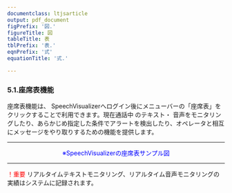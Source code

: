 ```yaml
---
documentclass: ltjsarticle
output: pdf_document
figPrefix: '図.'
figureTitle: 図
tableTitle: 表
tblPrefix: '表.'
eqnPrefix: '式'
equationTitle: '式.'

---
```

### 5.1.座席表機能
座席表機能は、 SpeechVisualizerへログイン後にメニューバーの「座席表」をクリックすることで利用できます。現在通話中 のテキスト・ 音声をモニタリングしたり、あらかじめ指定した条件でアラートを検出したり、オペレータと相互にメッセージをやり取りするための機能を提供します。


[](
ここに座席表サンプル画像を挿入
)

---
<div style="text-align: Center"><font color="Blue">
※SpeechVisualizerの座席表サンプル図
</font></div>

  ---

[](
"!重要"を挿入
)

<font color="Red">！重要</font>
リアルタイムテキストモニタリング、リアルタイム音声モニタリングの実績はシステムに記録されます。
